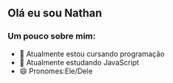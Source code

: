 ## Olá eu sou Nathan
### Um pouco sobre mim:

- 🔭 Atualmente estou cursando programação
- 🌱 Atualmente estudando JavaScript
- 😄 Pronomes:Ele/Dele
